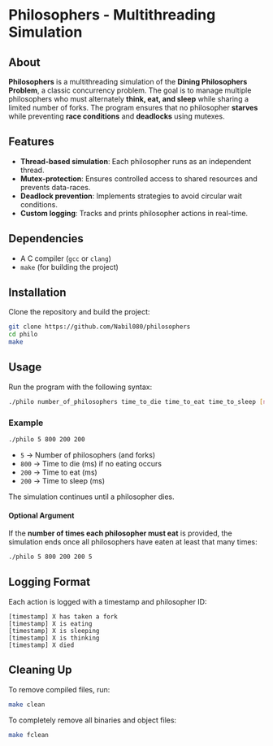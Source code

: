 # Philosophers - Multithreading Simulation

## About

**Philosophers** is a multithreading simulation of the **Dining Philosophers Problem**, a classic concurrency problem. The goal is to manage multiple philosophers who must alternately **think, eat, and sleep** while sharing a limited number of forks. The program ensures that no philosopher **starves** while preventing **race conditions** and **deadlocks** using mutexes.

## Features

- **Thread-based simulation**: Each philosopher runs as an independent thread.
- **Mutex-protection**: Ensures controlled access to shared resources and prevents data-races.
- **Deadlock prevention**: Implements strategies to avoid circular wait conditions.
- **Custom logging**: Tracks and prints philosopher actions in real-time.
## Dependencies

- A C compiler (`gcc` or `clang`)
- `make` (for building the project)

## Installation

Clone the repository and build the project:

```sh
git clone https://github.com/Nabil080/philosophers
cd philo
make
```

## Usage

Run the program with the following syntax:

```sh
./philo number_of_philosophers time_to_die time_to_eat time_to_sleep [number_of_times_each_philosopher_must_eat]
```

### Example

```sh
./philo 5 800 200 200
```

- `5` → Number of philosophers (and forks)
- `800` → Time to die (ms) if no eating occurs
- `200` → Time to eat (ms)
- `200` → Time to sleep (ms)

The simulation continues until a philosopher dies.

#### Optional Argument

If the **number of times each philosopher must eat** is provided, the simulation ends once all philosophers have eaten at least that many times:

```sh
./philo 5 800 200 200 5
```

## Logging Format

Each action is logged with a timestamp and philosopher ID:

```
[timestamp] X has taken a fork
[timestamp] X is eating
[timestamp] X is sleeping
[timestamp] X is thinking
[timestamp] X died
```

## Cleaning Up

To remove compiled files, run:

```sh
make clean
```

To completely remove all binaries and object files:

```sh
make fclean
```
